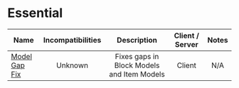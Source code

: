 <!-- TODO: sort from these
- [AntiGhost](https://www.curseforge.com/minecraft/mc-mods/antighost)
- Farsight Mod
- [Language Reload](https://modrinth.com/mod/language-reload)
- [No Fade](https://www.curseforge.com/minecraft/mc-mods/no-fade)
-->

<!-- SECTION: adventure tools v.19.4.r0 -->
# Essential
| Name | Incompatibilities | Description | Client / Server | Notes |
| --- | :---: | :---: | :---: | :---: |
| [Model Gap Fix](https://modrinth.com/mod/modelfix) | Unknown | Fixes gaps in Block Models and Item Models | Client | N/A |